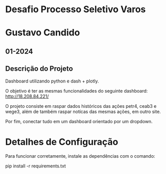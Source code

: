 # Desafio Processo Seletivo Varos

# Gustavo Candido

## 01-2024

## Descrição do Projeto

Dashboard utilizando python e dash + plotly. 


O objetivo é ter as mesmas funcionalidades do seguinte dashboard: http://18.208.84.221/


O projeto consiste em raspar dados históricos das ações petr4, ceab3 e wege3, além de também raspar notícas das mesmas ações, em outro site.


Por fim, conectar tudo em um dashboard orientado por um dropdown.



# Detalhes de Configuração

Para funcionar corretamente, instale as dependências com o comando:

pip install -r requirements.txt
